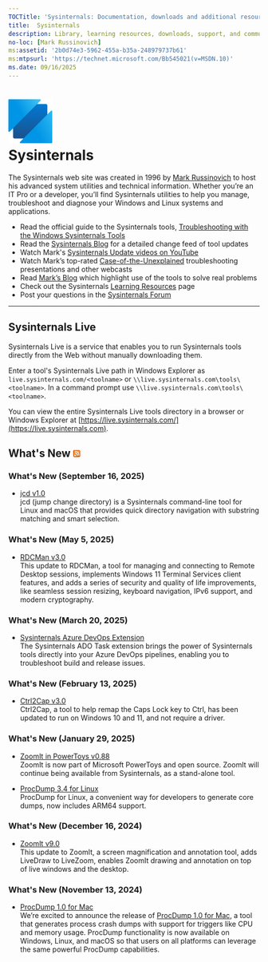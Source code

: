 ```yaml
---
TOCTitle: 'Sysinternals: Documentation, downloads and additional resources'
title:  Sysinternals
description: Library, learning resources, downloads, support, and community. Evaluate and find out how to install, deploy, and maintain Windows with Sysinternals utilities.
no-loc: [Mark Russinovich]
ms:assetid: '2b0d74e3-5962-455a-b35a-248979737b61'
ms:mtpsurl: 'https://technet.microsoft.com/Bb545021(v=MSDN.10)'
ms.date: 09/16/2025
---
```


# ![Sysinternals icon](media/index/Sysinternals.png)<br>Sysinternals
The Sysinternals web site was created in 1996 by [Mark Russinovich](https://blogs.technet.microsoft.com/markrussinovich/) to host his advanced system utilities and technical information. Whether you’re an IT Pro or a developer, you’ll find Sysinternals utilities to help you manage, troubleshoot and diagnose your Windows and Linux systems and applications.  
  -   Read the official guide to the Sysinternals tools, [Troubleshooting with the Windows Sysinternals Tools](~/resources/troubleshooting-book.md)
-   Read the [Sysinternals Blog](https://techcommunity.microsoft.com/t5/Sysinternals-Blog/bg-p/Sysinternals-Blog) for a detailed change feed of tool updates
-   Watch Mark's [Sysinternals Update videos on YouTube](https://www.youtube.com/playlist?list=PLhFhDWFYccZ_GvdJ11NZwaBAhwDCWmni_)
-   Watch Mark’s top-rated [Case-of-the-Unexplained](~/resources/webcasts.md) troubleshooting presentations and other webcasts
-   Read [Mark’s Blog](https://techcommunity.microsoft.com/t5/Windows-Blog-Archive/bg-p/Windows-Blog-Archive/label-name/Mark%20Russinovich) which highlight use of the tools to solve real problems
-   Check out the Sysinternals [Learning Resources](~/resources/index.md) page
-   Post your questions in the [Sysinternals Forum](https://aka.ms/sysint-forums)

---
## Sysinternals Live

Sysinternals Live is a service that enables you to run Sysinternals tools directly from the Web without manually downloading them.

Enter a tool's Sysinternals Live path in Windows Explorer as `live.sysinternals.com/<toolname>` or `\\live.sysinternals.com\tools\<toolname>`.
In a command prompt use `\\live.sysinternals.com\tools\<toolname>`.

You can view the entire Sysinternals Live tools directory in a browser or Windows Explorer at [https://live.sysinternals.com/](https://live.sysinternals.com).

## What's New [![RSS icon](media/index/rss.gif)](https://techcommunity.microsoft.com/t5/s/gxcuf89792/rss/board?board.id=Sysinternals-Blog)

### What's New (September 16, 2025)

- [jcd v1.0](https://github.com/microsoft/Sysinternals-jcd/releases/tag/1.0.0)  
jcd (jump change directory) is a Sysinternals command-line tool for Linux and macOS that provides quick directory navigation with substring matching and smart selection.

### What's New (May 5, 2025)

- [RDCMan v3.0](~/downloads/rdcman.md)  
This update to RDCMan, a tool for managing and connecting to Remote Desktop sessions, implements Windows 11 Terminal Services client features, and adds a series of security and quality of life improvements, like seamless session resizing, keyboard navigation, IPv6 support, and modern cryptography.

### What's New (March 20, 2025)

- [Sysinternals Azure DevOps Extension](https://marketplace.visualstudio.com/items?itemName=Sysinternals.SysinternalsADOExtension)  
The Sysinternals ADO Task extension brings the power of Sysinternals tools directly into your Azure DevOps pipelines, enabling you to troubleshoot build and release issues.

### What's New (February 13, 2025)

- [Ctrl2Cap v3.0](~/downloads/ctrl2cap.md)  
Ctrl2Cap, a tool to help remap the Caps Lock key to Ctrl, has been updated to run on Windows 10 and 11, and not require a driver.

### What's New (January 29, 2025)

- [ZoomIt in PowerToys v0.88](https://github.com/microsoft/PowerToys/releases/tag/v0.88.0)  
ZoomIt is now part of Microsoft PowerToys and open source. ZoomIt will continue being available from Sysinternals, as a stand-alone tool.

- [ProcDump 3.4 for Linux](https://github.com/microsoft/ProcDump-for-Linux/releases/tag/3.4.0)  
ProcDump for Linux, a convenient way for developers to generate core dumps, now includes ARM64 support.

### What's New (December 16, 2024)

- [ZoomIt v9.0](~/downloads/zoomit.md)  
This update to ZoomIt, a screen magnification and annotation tool, adds LiveDraw to LiveZoom, enables ZoomIt drawing and annotation on top of live windows and the desktop.

### What's New (November 13, 2024)

- [ProcDump 1.0 for Mac](https://github.com/Sysinternals/ProcDump-for-Mac/releases/tag/1.0.0)  
We’re excited to announce the release of [ProcDump 1.0 for Mac](https://github.com/Sysinternals/ProcDump-for-Mac/releases/tag/1.0.0), a tool that generates process crash dumps with support for triggers like CPU and memory usage. ProcDump functionality is now available on Windows, Linux, and macOS so that users on all platforms can leverage the same powerful ProcDump capabilities.
